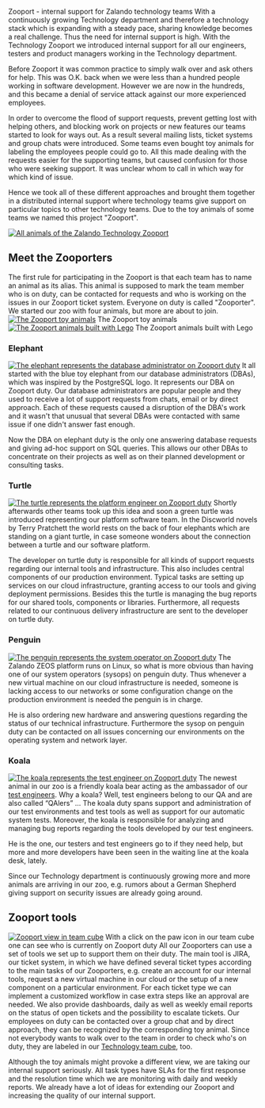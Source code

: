 <!--
.. title: Introducing Technology's Zooport
.. slug: zooport
.. date: 2013-08-20 10:00:47
.. tags: database,dba,development,support,sysop,test-engineering,testing,zooport,platform
.. author: Enrico Hartung
.. image: zooport_teaser.png
-->

Zooport - internal support for Zalando technology teams With a continuously
growing Technology department and therefore a technology stack which is
expanding with a steady pace, sharing knowledge becomes a real challenge. Thus
the need for internal support is high. With the Technology Zooport we
introduced internal support for all our engineers, testers and product
managers working in the Technology department.

<!-- TEASER_END -->

Before Zooport it was common
practice to simply walk over and ask others for help. This was O.K. back when
we were less than a hundred people working in software development. However we
are now in the hundreds, and this became a denial of service attack against
our more experienced employees.

In order to overcome the flood of support
requests, prevent getting lost with helping others, and blocking work on
projects or new features our teams started to look for ways out. As a result
several mailing lists, ticket systems and group chats were introduced. Some
teams even bought toy animals for labeling the employees people could go to.
All this made dealing with the requests easier for the supporting teams, but
caused confusion for those who were seeking support. It was unclear whom to
call in which way for which kind of issue.

Hence we took all of these
different approaches and brought them together in a distributed internal
support where technology teams give support on particular topics to other
technology teams. Due to the toy animals of some teams we named this project
"Zooport".

[![All animals of the Zalando Technology Zooport](/files/2013/08/zooport2.png)](/files/2013/08/zooport2.png)

## Meet the Zooporters

The first rule for participating in the Zooport is that each team has to name
an animal as its alias. This animal is supposed to mark the team member who is
on duty, can be contacted for requests and who is working on the issues in our
Zooport ticket system. Everyone on duty is called "Zooporter". We started our
zoo with four animals, but more are about to join. [![The Zooport toy
animals](/files/2013/08/zooport_toy_animals.jpg)](/files/2013/08/zooport_toy_animals.jpg) The Zooport toy animals
[![The Zooport animals built with Lego](/files/2013/08/zooport_lego_animals.jpg)](/files/2013/08/zooport_lego_animals.jpg) The Zooport animals
built with Lego

### Elephant

[![The elephant represents the database administrator on Zooport duty](/files/2013/08/elephant.png)](/files/2013/08/elephant.png) 
It all started
with the blue toy elephant from our database administrators (DBAs), which was
inspired by the PostgreSQL logo. It represents our DBA on Zooport duty. Our
database administrators are popular people and they used to receive a lot of
support requests from chats, email or by direct approach. Each of these
requests caused a disruption of the DBA's work and it wasn't that unusual that
several DBAs were contacted with same issue if one didn't answer fast enough.

Now the DBA on elephant duty is the only one answering database requests and
giving ad-hoc support on SQL queries. This allows our other DBAs to
concentrate on their projects as well as on their planned development or
consulting tasks.

### Turtle

[![The turtle represents the platform engineer on Zooport duty](/files/2013/08/turtle.png)](/files/2013/08/turtle.png) 
Shortly afterwards other teams took up this
idea and soon a green turtle was introduced representing our platform software
team. In the Discworld novels by Terry Pratchett the world rests on the back
of four elephants which are standing on a giant turtle, in case someone
wonders about the connection between a turtle and our software platform. 

The developer on turtle duty is responsible for all kinds of support requests
regarding our internal tools and infrastructure. This also includes central
components of our production environment. Typical tasks are setting up
services on our cloud infrastructure, granting access to our tools and giving
deployment permissions. Besides this the turtle is managing the bug reports
for our shared tools, components or libraries. Furthermore, all requests
related to our continuous delivery infrastructure are sent to the developer on
turtle duty.

### Penguin

[![The penguin represents the system operator on Zooport duty](/files/2013/08/penguin.png)](/files/2013/08/penguin.png) 
The Zalando ZEOS platform runs on Linux, so
what is more obvious than having one of our system operators (sysops) on
penguin duty. Thus whenever a new virtual machine on our cloud infrastructure
is needed, someone is lacking access to our networks or some configuration
change on the production environment is needed the penguin is in charge. 

He is also ordering new hardware and answering questions regarding the status of our
technical infrastructure. Furthermore the sysop on penguin duty can be
contacted on all issues concerning our environments on the operating system
and network layer.

### Koala

[![The koala represents the test engineer on Zooport duty](/files/2013/08/koala.png)](/files/2013/08/koala.png) 
The newest animal in our zoo is a friendly koala bear
acting as the ambassador of our [test engineers](http://tech.zalando.com/test-engineering-at-zalando/). 
Why a koala? Well, test engineers belong to our QA
and are also called “QAlers” ... The koala duty spans support and
administration of our test environments and test tools as well as support for
our automatic system tests. Moreover, the koala is responsible for analyzing
and managing bug reports regarding the tools developed by our test engineers.

He is the one, our testers and test engineers go to if they need help, but
more and more developers have been seen in the waiting line at the koala desk,
lately. 

Since our Technology department is continuously growing more and more
animals are arriving in our zoo, e.g. rumors about a German Shepherd giving
support on security issues are already going around.

## Zooport tools

[![Zooport view in team cube](/files/2013/08/Cube-Zooport.png)](/files/2013/08/Cube-Zooport.png) 
With a click on the paw icon in our team cube one can see who is currently on Zooport duty All our Zooporters
can use a set of tools we set up to support them on their duty. The main tool
is JIRA, our ticket system, in which we have defined several ticket types
according to the main tasks of our Zooporters, e.g. create an account for our
internal tools, request a new virtual machine in our cloud or the setup of a
new component on a particular environment. For each ticket type we can
implement a customized workflow in case extra steps like an approval are
needed. We also provide dashboards, daily as well as weekly email reports on
the status of open tickets and the possibility to escalate tickets. Our
employees on duty can be contacted over a group chat and by direct approach,
they can be recognized by the corresponding toy animal. Since not everybody
wants to walk over to the team in order to check who's on duty, they are
labeled in our [Technology team cube](http://tech.zalando.com/the-cube-app-announcement/), too. 

Although the toy animals might provoke a different view,
we are taking our internal support seriously. All task types have SLAs for the
first response and the resolution time which we are monitoring with daily and
weekly reports. We already have a lot of ideas for extending our Zooport and
increasing the quality of our internal support.

